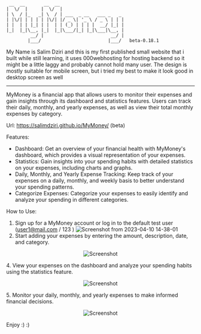  ```
  __  __       __  __ 
 |  \/  |     |  \/  |
 | \  / |_   _| \  / | ___  _ __   ___ _   _ 
 | |\/| | | | | |\/| |/ _ \| '_ \ / _ \ | | |
 | |  | | |_| | |  | | (_) | | | |  __/ |_| |
 |_|  |_|\__, |_|  |_|\___/|_| |_|\___|\__, |
          __/ |                         __/ |
         |___/                         |___/   beta-0.18.1
```

My Name is Salim Dziri and this is my first published small website that i built while still learning, it uses 000webhosting for hosting backend so it might be a little laggy and probably cannot hold many user.
The design is mostly suitable for mobile screen, but i tried my best to make it look good in desktop screen as well

--------------------------------------------------------------------------------------------------------------------

MyMoney is a financial app that allows users to monitor their expenses and gain insights through its dashboard and statistics features. Users can track their daily, monthly, and yearly expenses, as well as view their total monthly expenses by category.

Url: https://salimdziri.github.io/MyMoney/   (beta)

Features:

- Dashboard: Get an overview of your financial health with MyMoney's dashboard, which provides a visual representation of your expenses.
- Statistics: Gain insights into your spending habits with detailed statistics on your expenses, including charts and graphs.
- Daily, Monthly, and Yearly Expense Tracking: Keep track of your expenses on a daily, monthly, and weekly basis to better understand your spending patterns.
- Categorize Expenses: Categorize your expenses to easily identify and analyze your spending in different categories.

How to Use:

1. Sign up for a MyMoney account or log in to the default test user (user1@mail.com / 123 )
![Screenshot from 2023-04-10 14-38-01](https://github.com/SalimDziri/MyMoney/assets/81697965/246999b8-6d7f-4d68-8d85-f6ade2487b34)
2. Start adding your expenses by entering the amount, description, date, and category.
<p align="center">
  <img src="https://github.com/SalimDziri/MyMoney/assets/81697965/ee05dfb0-6b18-42ee-af1e-ba6c94feaa3e" alt="Screenshot">
</p>
4. View your expenses on the dashboard and analyze your spending habits using the statistics feature.
<p align="center">
  <img src="https://github.com/SalimDziri/MyMoney/assets/81697965/05066792-8c7f-4774-a8a8-181317d75fb9" alt="Screenshot">
</p>
5. Monitor your daily, monthly, and yearly expenses to make informed financial decisions.
<p align="center">
  <img src="https://github.com/SalimDziri/MyMoney/assets/81697965/5ecd3a4d-17ec-4209-9b2a-403394d2c027" alt="Screenshot">
</p>


Enjoy :) :)
